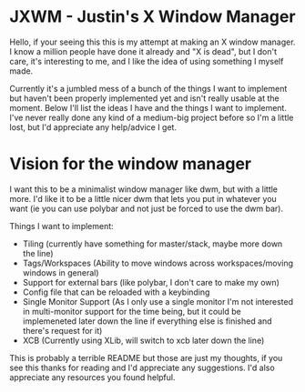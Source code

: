 # JXWM - Justin's X Window Manager
Hello, if your seeing this this is my attempt at making an X window manager. I know a million people have done it already and "X is dead", but I don't care, it's interesting to me, and I like the idea of using something I myself made.

Currently it's a jumbled mess of a bunch of the things I want to implement but haven't been properly implemented yet and isn't really usable at the moment. Below I'll list the ideas I have and the things I want to implement. I've never really done any kind of a medium-big project before so I'm a little lost, but I'd appreciate any help/advice I get. 

# Vision for the window manager
I want this to be a minimalist window manager like dwm, but with a little more. I'd like it to be a little nicer dwm that lets you put in whatever you want (ie you can use polybar and not just be forced to use the dwm bar).

Things I want to implement:
+ Tiling (currently have something for master/stack, maybe more down the line)
+ Tags/Workspaces (Ability to move windows across workspaces/moving windows in general)
+ Support for external bars (like polybar, I don't care to make my own)
+ Config file that can be reloaded with a keybinding
+ Single Monitor Support (As I only use a single monitor I'm not interested in multi-monitor support for the time being, but it could be implemeneted later down the line if everything else is finished and there's request for it)
+ XCB (Currently using XLib, will switch to xcb later down the line)

This is probably a terrible README but those are just my thoughts, if you see this thanks for reading and I'd appreciate any suggestions. I'd also appreciate any resources you found helpful.
